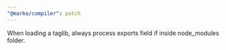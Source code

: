 ```yaml
---
"@marko/compiler": patch
---
```


When loading a taglib, always process exports field if inside node_modules folder.
